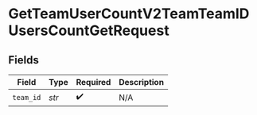 # GetTeamUserCountV2TeamTeamIDUsersCountGetRequest


## Fields

| Field              | Type               | Required           | Description        |
| ------------------ | ------------------ | ------------------ | ------------------ |
| `team_id`          | *str*              | :heavy_check_mark: | N/A                |